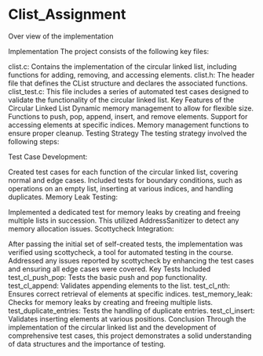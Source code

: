 # Clist_Assignment

Over view of the implementation

Implementation
The project consists of the following key files:

clist.c: Contains the implementation of the circular linked list, including functions for adding, removing, and accessing elements.
clist.h: The header file that defines the CList structure and declares the associated functions.
clist_test.c: This file includes a series of automated test cases designed to validate the functionality of the circular linked list.
Key Features of the Circular Linked List
Dynamic memory management to allow for flexible size.
Functions to push, pop, append, insert, and remove elements.
Support for accessing elements at specific indices.
Memory management functions to ensure proper cleanup.
Testing Strategy
The testing strategy involved the following steps:

Test Case Development:

Created test cases for each function of the circular linked list, covering normal and edge cases.
Included tests for boundary conditions, such as operations on an empty list, inserting at various indices, and handling duplicates.
Memory Leak Testing:

Implemented a dedicated test for memory leaks by creating and freeing multiple lists in succession. This utilized AddressSanitizer to detect any memory allocation issues.
Scottycheck Integration:

After passing the initial set of self-created tests, the implementation was verified using scottycheck, a tool for automated testing in the course.
Addressed any issues reported by scottycheck by enhancing the test cases and ensuring all edge cases were covered.
Key Tests Included
test_cl_push_pop: Tests the basic push and pop functionality.
test_cl_append: Validates appending elements to the list.
test_cl_nth: Ensures correct retrieval of elements at specific indices.
test_memory_leak: Checks for memory leaks by creating and freeing multiple lists.
test_duplicate_entries: Tests the handling of duplicate entries.
test_cl_insert: Validates inserting elements at various positions.
Conclusion
Through the implementation of the circular linked list and the development of comprehensive test cases, this project demonstrates a solid understanding of data structures and the importance of testing.

